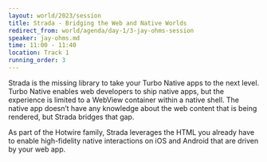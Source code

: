 ```yaml
---
layout: world/2023/session
title: Strada - Bridging the Web and Native Worlds
redirect_from: world/agenda/day-1/3-jay-ohms-session
speaker: jay-ohms.md
time: 11:00 - 11:40
location: Track 1
running_order: 3
---
```


Strada is the missing library to take your Turbo Native apps to the next level. Turbo Native enables web developers to ship native apps, but the experience is limited to a WebView container within a native shell. The native app doesn’t have any knowledge about the web content that is being rendered, but Strada bridges that gap.

As part of the Hotwire family, Strada leverages the HTML you already have to enable high-fidelity native interactions on iOS and Android that are driven by your web app.
